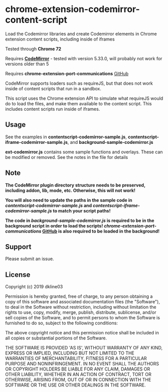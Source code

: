 # chrome-extension-codemirror-content-script
Load the Codemirror libraries and create Codemirror elements in Chrome extension content scripts, including inside of iframes

Tested through **Chrome 72**

Requires **[CodeMirror](https://codemirror.net/)** - tested with version 5.33.0, will probably not work for versions older than 5

Requires **chrome-extension-port-communications** [GitHub](https://github.com/dkline03/chrome-extension-port-communications)

CodeMirror supports loaders such as requireJS, but that does not work inside of content scripts that run in a sandbox.

This script uses the Chrome extension API to simulate what requireJS would do to load the files, and make them available to the content script. This includes content scripts run inside of iframes.

## Usage

See the examples in **contentscript-codemirror-sample.js**, **contentscript-iframe-codemirror-sample.js**, and **background-sample-codemirror.js**

**ext-codemirror.js** contains some sample functions and overlays. These can be modified or removed. See the notes in the file for details

## Note

**The CodeMirror plugin directory structure needs to be preserved, including addon, lib, mode, etc. Otherwise, this will not work!**

**You will also need to update the paths in the sample code in _contentscript-codemirror-sample.js_ and _contentscript-iframe-codemirror-sample.js_ to match your script paths!**

**The code in _background-sample-codemirror.js_ is required to be in the background script in order to load the scripts! _chrome-extension-port-communications_ [GitHub](https://github.com/dkline03/chrome-extension-port-communications) is also required to be loaded in the background!**

## Support

Please submit an issue.


## License

Copyright (c) 2019 dkline03

Permission is hereby granted, free of charge, to any person obtaining a copy of this software and associated documentation files (the "Software"), to deal in the Software without restriction, including without limitation the rights to use, copy, modify, merge, publish, distribute, sublicense, and/or sell copies of the Software, and to permit persons to whom the Software is furnished to do so, subject to the following conditions:

The above copyright notice and this permission notice shall be included in all copies or substantial portions of the Software.

THE SOFTWARE IS PROVIDED 'AS IS', WITHOUT WARRANTY OF ANY KIND, EXPRESS OR IMPLIED, INCLUDING BUT NOT LIMITED TO THE WARRANTIES OF MERCHANTABILITY, FITNESS FOR A PARTICULAR PURPOSE AND NONINFRINGEMENT. IN NO EVENT SHALL THE AUTHORS OR COPYRIGHT HOLDERS BE LIABLE FOR ANY CLAIM, DAMAGES OR OTHER LIABILITY, WHETHER IN AN ACTION OF CONTRACT, TORT OR OTHERWISE, ARISING FROM, OUT OF OR IN CONNECTION WITH THE SOFTWARE OR THE USE OR OTHER DEALINGS IN THE SOFTWARE.
